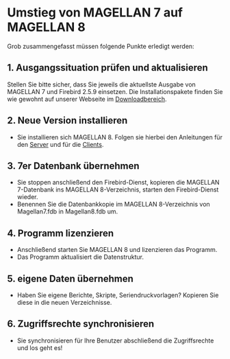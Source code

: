 # Umstieg von MAGELLAN 7 auf MAGELLAN 8

Grob zusammengefasst müssen folgende Punkte erledigt werden:

## 1. Ausgangssituation prüfen und aktualisieren

Stellen Sie bitte sicher, dass Sie jeweils die aktuellste Ausgabe von MAGELLAN 7 und Firebird 2.5.9 einsetzen. Die Installationspakete finden Sie wie gewohnt auf unserer Webseite im [Downloadbereich](https://magellan.stueber.de/download.php).


## 2. Neue Version installieren

* Sie installieren sich MAGELLAN 8. Folgen sie hierbei den Anleitungen für den [Server](https://doc.magellan7.stueber.de/schulverwaltung/installation/version8/server.installieren/) und für die [Clients](https://doc.magellan7.stueber.de/schulverwaltung/installation/version8/arbeitsplatz.installieren/).

## 3. 7er Datenbank übernehmen

* Sie stoppen anschließend den Firebird-Dienst, kopieren die MAGELLAN 7-Datenbank ins MAGELLAN 8-Verzeichnis, starten den Firebird-Dienst wieder.
* Benennen Sie die Datenbankkopie im MAGELLAN 8-Verzeichnis von Magellan7.fdb in Magellan8.fdb um.

## 4. Programm lizenzieren

* Anschließend starten Sie MAGELLAN 8 und lizenzieren das Programm.
* Das Programm aktualisiert die Datenstruktur.

## 5. eigene Daten übernehmen

* Haben Sie eigene Berichte, Skripte, Seriendruckvorlagen? Kopieren Sie diese in die neuen Verzeichnisse.

## 6. Zugriffsrechte synchronisieren

* Sie synchronisieren für Ihre Benutzer abschließend die Zugriffsrechte und los geht es!